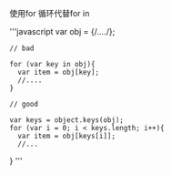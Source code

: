 使用for 循环代替for in

  '''javascript
    var obj = {/*....*/};
    
    // bad
    
    for (var key in obj){
      var item = obj[key];
      //....
    }
    
    // good
    
    var keys = object.keys(obj);
    for (var i = 0; i < keys.length; i++){
      var item = obj[keys[i]];
      //...
   }
  '''
